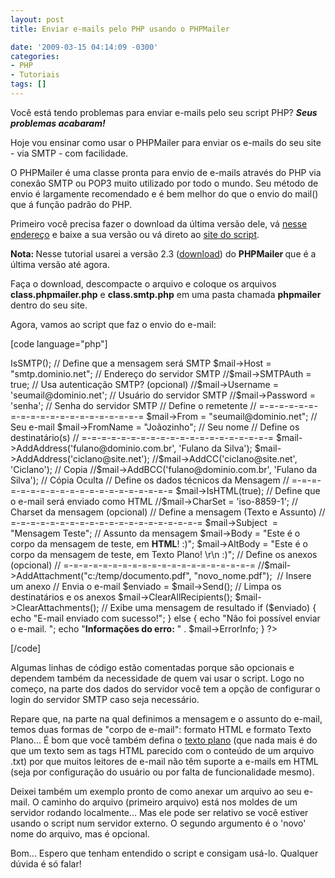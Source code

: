 ```yaml
---
layout: post
title: Enviar e-mails pelo PHP usando o PHPMailer

date: '2009-03-15 04:14:09 -0300'
categories:
- PHP
- Tutoriais
tags: []
---
```

Você está tendo problemas para enviar e-mails pelo seu script PHP?<em> <strong>Seus problemas acabaram!</strong></em>

Hoje vou ensinar como usar o PHPMailer para enviar os e-mails do seu site - via SMTP - com facilidade.

O PHPMailer é uma classe pronta para envio de e-mails através do PHP via conexão SMTP ou POP3 muito utilizado por todo o mundo. Seu método de envio é largamente recomendado e é bem melhor do que o envio do mail() que á função padrão do PHP.

Primeiro você precisa fazer o download da última versão dele, vá <a title="Download do PHPMailer" href="http://sourceforge.net/projects/phpmailer/files/" target="_blank">nesse endereço</a> e baixe a sua versão ou vá direto ao <a title="Site do PHPMailer" href="http://phpmailer.worxware.com/" target="_blank">site do script</a>.

<strong>Nota: </strong>Nesse tutorial usarei a versão 2.3 (<a href="http://sourceforge.net/projects/phpmailer/files/phpmailer%20for%20php5_6/Previous%20Versions/PHPMailer%20v2.3%20for%20PHP5_6/phpMailer_v2.3.zip/download" target="_blank">download</a>) do <strong>PHPMailer </strong>que é a última versão até agora.

Faça o download, descompacte o arquivo e coloque os arquivos <strong>class.phpmailer.php</strong> e <strong>class.smtp.php</strong> em uma pasta chamada <strong>phpmailer</strong> dentro do seu site.

Agora, vamos ao script que faz o envio do e-mail:


[code language="php"]
<?php

// Inclui o arquivo class.phpmailer.php localizado na pasta phpmailer
require("phpmailer/class.phpmailer.php");

// Inicia a classe PHPMailer
$mail = new PHPMailer();

// Define os dados do servidor e tipo de conexão
// =-=-=-=-=-=-=-=-=-=-=-=-=-=-=-=-=
$mail->IsSMTP(); // Define que a mensagem será SMTP
$mail->Host = "smtp.dominio.net"; // Endereço do servidor SMTP
//$mail->SMTPAuth = true; // Usa autenticação SMTP? (opcional)
//$mail->Username = 'seumail@dominio.net'; // Usuário do servidor SMTP
//$mail->Password = 'senha'; // Senha do servidor SMTP

// Define o remetente
// =-=-=-=-=-=-=-=-=-=-=-=-=-=-=-=-=-=-=-=
$mail->From = "seumail@dominio.net"; // Seu e-mail
$mail->FromName = "Joãozinho"; // Seu nome

// Define os destinatário(s)
// =-=-=-=-=-=-=-=-=-=-=-=-=-=-=-=-=-=-=-=
$mail->AddAddress('fulano@dominio.com.br', 'Fulano da Silva');
$mail->AddAddress('ciclano@site.net');
//$mail->AddCC('ciclano@site.net', 'Ciclano'); // Copia
//$mail->AddBCC('fulano@dominio.com.br', 'Fulano da Silva'); // Cópia Oculta

// Define os dados técnicos da Mensagem
// =-=-=-=-=-=-=-=-=-=-=-=-=-=-=-=-=-=-=-=
$mail->IsHTML(true); // Define que o e-mail será enviado como HTML
//$mail->CharSet = 'iso-8859-1'; // Charset da mensagem (opcional)

// Define a mensagem (Texto e Assunto)
// =-=-=-=-=-=-=-=-=-=-=-=-=-=-=-=-=-=-=-=
$mail->Subject  = "Mensagem Teste"; // Assunto da mensagem
$mail->Body = "Este é o corpo da mensagem de teste, em <b>HTML</b>!  :)";
$mail->AltBody = "Este é o corpo da mensagem de teste, em Texto Plano! \r\n :)";

// Define os anexos (opcional)
// =-=-=-=-=-=-=-=-=-=-=-=-=-=-=-=-=-=-=-=
//$mail->AddAttachment("c:/temp/documento.pdf", "novo_nome.pdf");  // Insere um anexo

// Envia o e-mail
$enviado = $mail->Send();

// Limpa os destinatários e os anexos
$mail->ClearAllRecipients();
$mail->ClearAttachments();

// Exibe uma mensagem de resultado
if ($enviado) {
echo "E-mail enviado com sucesso!";
} else {
echo "Não foi possível enviar o e-mail.

";
echo "<b>Informações do erro:</b> " . $mail->ErrorInfo;
}

?>
[/code]

Algumas linhas de código estão comentadas porque são opcionais e dependem também da necessidade de quem vai usar o script. Logo no começo, na parte dos dados do servidor você tem a opção de configurar o login do servidor SMTP caso seja necessário.

Repare que, na parte na qual definimos a mensagem e o assunto do e-mail, temos duas formas de "corpo de e-mail": formato HTML e formato Texto Plano... É bom que você também defina o <a title="Descrição de texto plano na Wikipédia" href="http://pt.wikipedia.org/wiki/Texto_plano" target="_blank">texto plano</a> (que nada mais é do que um texto sem as tags HTML parecido com o conteúdo de um arquivo .txt) por que muitos leitores de e-mail não têm suporte a e-mails em HTML (seja por configuração do usuário ou por falta de funcionalidade mesmo).

Deixei também um exemplo pronto de como anexar um arquivo ao seu e-mail. O caminho do arquivo (primeiro arquivo) está nos moldes de um servidor rodando localmente... Mas ele pode ser relativo se você estiver usando o script num servidor externo. O segundo argumento é o 'novo' nome do arquivo, mas é opcional.

Bom... Espero que tenham entendido o script e consigam usá-lo. Qualquer dúvida é só falar!


